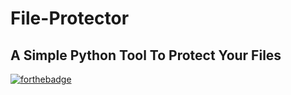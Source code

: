 # File-Protector
## A Simple Python Tool To Protect Your Files

[![forthebadge](https://forthebadge.com/images/badges/made-with-python.svg)](https://forthebadge.com)